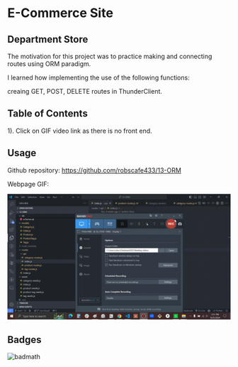 

# E-Commerce Site

## Department Store


The motivation for this project was to practice making and connecting routes using
ORM paradigm. 

I learned how implementing the use of the following functions:

 creaing GET, POST, DELETE routes in ThunderClient.

## Table of Contents

1). Click on GIF video link as there is no front end.

## Usage


Github repository: https://github.com/robscafe433/13-ORM


Webpage GIF:

   ![Gif of web page.](orm-e-commerce-categories-products.gif)


## Badges

![badmath](https://img.shields.io/github/languages/top/lernantino/badmath)
